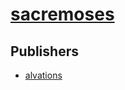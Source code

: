 # [sacremoses](https://pypi.org/project/sacremoses)



## Publishers
- [alvations](https://pypi.org/user/alvations)


